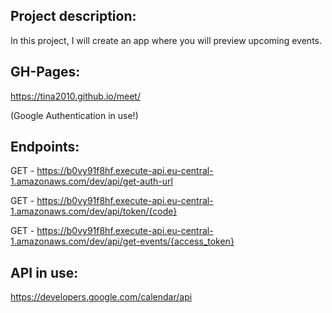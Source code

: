 ## Project description:

In this project, I will create an app where you will preview upcoming events.

## GH-Pages:

https://tina2010.github.io/meet/

(Google Authentication in use!)

## Endpoints:

  GET - https://b0vy91f8hf.execute-api.eu-central-1.amazonaws.com/dev/api/get-auth-url

  GET - https://b0vy91f8hf.execute-api.eu-central-1.amazonaws.com/dev/api/token/{code}
  
  GET - https://b0vy91f8hf.execute-api.eu-central-1.amazonaws.com/dev/api/get-events/{access_token}

## API in use:

https://developers.google.com/calendar/api

